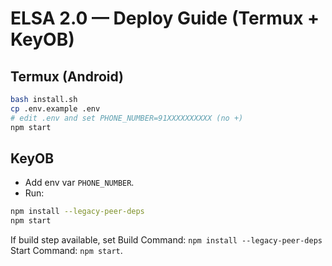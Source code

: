 # ELSA 2.0 — Deploy Guide (Termux + KeyOB)

## Termux (Android)
```bash
bash install.sh
cp .env.example .env
# edit .env and set PHONE_NUMBER=91XXXXXXXXXX (no +)
npm start
```

## KeyOB
- Add env var `PHONE_NUMBER`.
- Run:
```bash
npm install --legacy-peer-deps
npm start
```
If build step available, set Build Command: `npm install --legacy-peer-deps`
Start Command: `npm start`.
